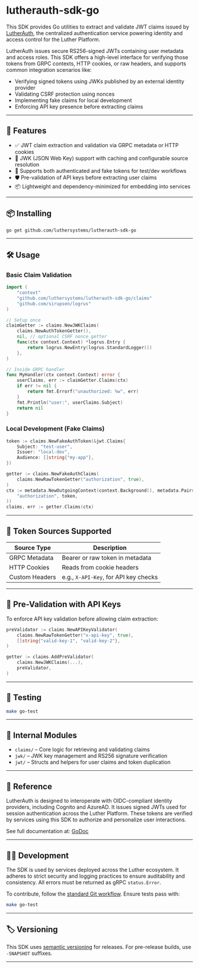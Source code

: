 # lutherauth-sdk-go

This SDK provides Go utilities to extract and validate JWT claims issued by
[LutherAuth](https://github.com/luthersystems/lutherauth), the centralized
authentication service powering identity and access control for the Luther
Platform.

LutherAuth issues secure RS256-signed JWTs containing user metadata and access
roles. This SDK offers a high-level interface for verifying those tokens from
GRPC contexts, HTTP cookies, or raw headers, and supports common integration
scenarios like:

- Verifying signed tokens using JWKs published by an external identity provider
- Validating CSRF protection using nonces
- Implementing fake claims for local development
- Enforcing API key presence before extracting claims

---

## 🔧 Features

- ✅ JWT claim extraction and validation via GRPC metadata or HTTP cookies
- 🔐 JWK (JSON Web Key) support with caching and configurable source resolution
- 🔄 Supports both authenticated and fake tokens for test/dev workflows
- 🛡️ Pre-validation of API keys before extracting user claims
- 📦 Lightweight and dependency-minimized for embedding into services

---

## 📦 Installing

```bash
go get github.com/luthersystems/lutherauth-sdk-go
```

---

## 🛠️ Usage

### Basic Claim Validation

```go
import (
    "context"
    "github.com/luthersystems/lutherauth-sdk-go/claims"
    "github.com/sirupsen/logrus"
)

// Setup once
claimGetter := claims.NewJWKClaims(
    claims.NewAuthTokenGetter(),
    nil, // optional CSRF nonce getter
    func(ctx context.Context) *logrus.Entry {
        return logrus.NewEntry(logrus.StandardLogger())
    },
)

// Inside GRPC handler
func MyHandler(ctx context.Context) error {
    userClaims, err := claimGetter.Claims(ctx)
    if err != nil {
        return fmt.Errorf("unauthorized: %w", err)
    }
    fmt.Println("user:", userClaims.Subject)
    return nil
}
```

### Local Development (Fake Claims)

```go
token := claims.NewFakeAuthToken(&jwt.Claims{
    Subject: "test-user",
    Issuer: "local-dev",
    Audience: []string{"my-app"},
})

getter := claims.NewFakeAuthClaims(
    claims.NewRawTokenGetter("authorization", true),
)
ctx := metadata.NewOutgoingContext(context.Background(), metadata.Pairs(
    "authorization", token,
))
claims, err := getter.Claims(ctx)
```

---

## 🔐 Token Sources Supported

| Source Type    | Description                           |
| -------------- | ------------------------------------- |
| GRPC Metadata  | Bearer or raw token in metadata       |
| HTTP Cookies   | Reads from cookie headers             |
| Custom Headers | e.g., `X-API-Key`, for API key checks |

---

## 🔄 Pre-Validation with API Keys

To enforce API key validation before allowing claim extraction:

```go
preValidator := claims.NewAPIKeyValidator(
    claims.NewRawTokenGetter("x-api-key", true),
    []string{"valid-key-1", "valid-key-2"},
)

getter := claims.AddPreValidator(
    claims.NewJWKClaims(...),
    preValidator,
)
```

---

## 🥪 Testing

```bash
make go-test
```

---

## 🧱 Internal Modules

- `claims/` – Core logic for retrieving and validating claims
- `jwk/` – JWK key management and RS256 signature verification
- `jwt/` – Structs and helpers for user claims and token duplication

---

## 🔎 Reference

LutherAuth is designed to interoperate with OIDC-compliant identity providers,
including Cognito and AzureAD. It issues signed JWTs used for session
authentication across the Luther Platform. These tokens are verified
by services using this SDK to authorize and personalize user interactions.

See full documentation at: [GoDoc](https://pkg.go.dev/github.com/luthersystems/lutherauth-sdk-go)

---

## 👨‍💼 Development

The SDK is used by services deployed across the Luther ecosystem. It adheres
to strict security and logging practices to ensure auditability and
consistency. All errors must be returned as gRPC `status.Error`.

To contribute, follow the [standard Git workflow](https://www.atlassian.com/git/tutorials/comparing-workflows/feature-branch-workflow). Ensure tests pass with:

```bash
make go-test
```

---

## 🏷️ Versioning

This SDK uses [semantic versioning](https://semver.org/) for releases. For
pre-release builds, use `-SNAPSHOT` suffixes.

---
